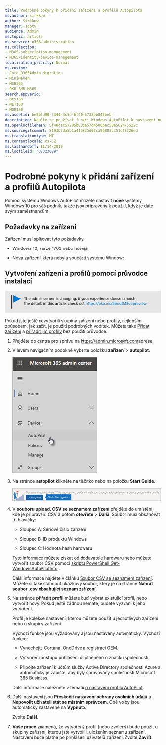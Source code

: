 ```yaml
---
title: Podrobné pokyny k přidání zařízení a profilů Autopilota
ms.author: sirkkuw
author: Sirkkuw
manager: scotv
audience: Admin
ms.topic: article
ms.service: o365-administration
ms.collection:
- M365-subscription-management
- M365-identity-device-management
localization_priority: Normal
ms.custom:
- Core_O365Admin_Migration
- MiniMaven
- MSB365
- OKR_SMB_M365
search.appverid:
- BCS160
- MET150
- MOE150
ms.assetid: be5b6d90-3344-4c5e-bf40-5733eb845beb
description: Naučte se používat funkci Windows AutoPilot k nastavení nových zařízení systému Windows 10 pro váš podnik.
ms.openlocfilehash: 5f40dac57285b83da57d4506bac58e562475522c
ms.sourcegitcommit: 8193b7da5b1a415835d02ca96883c351df7326ed
ms.translationtype: MT
ms.contentlocale: cs-CZ
ms.lasthandoff: 11/14/2019
ms.locfileid: "38323089"
---
```

# <a name="use-the-step-by-step-guide-to-add-autopilot-devices-and-profile"></a>Podrobné pokyny k přidání zařízení a profilů Autopilota

Pomocí systému Windows AutoPilot můžete nastavit **nové** systémy Windows 10 pro váš podnik, takže jsou připraveny k použití, když je dáte svým zaměstnancům.
  
## <a name="device-requirements"></a>Požadavky na zařízení

Zařízení musí splňovat tyto požadavky:
  
- Windows 10, verze 1703 nebo novější
    
- Nová zařízení, která nebyla součástí systému Windows,
    
## <a name="use-the-setup-guide-to-create-devices-and-profiles"></a>Vytvoření zařízení a profilů pomocí průvodce instalací

[![Popis s informacemi o tom, jak se mění centrum pro správu. Další podrobnosti najdete na aka.ms/aboutM365preview.](media/m365admincenterchanging.png)](https://docs.microsoft.com/office365/admin/microsoft-365-admin-center-preview)

Pokud jste ještě nevytvořili skupiny zařízení nebo profily, nejlepším způsobem, jak začít, je použití podrobných vodítek. Můžete také [Přidat zařízení](create-and-edit-autopilot-devices.md) a [přiřadit jim profily](create-and-edit-autopilot-profiles.md) bez použití průvodce. 
  
1. Přejděte do centra pro správu na <a href="https://go.microsoft.com/fwlink/p/?linkid=837890" target="_blank">https://admin.microsoft.com</a>adrese.

2. V levém navigačním podokně vyberte položku **zařízení** \> **autopilot**.

    ![V centru pro správu zvolte zařízení a pak položku AutoPilot.](media/AutoPilot.png)
  
2. Na stránce **autopilot** klikněte na tlačítko nebo na položku **Start Guide**.
    
    ![Click Start guide for step-by-step instructions for Autopilot.](media/31662655-d1e6-437d-87ea-c0dec5da56f7.png)
  
3. V **souboru upload. CSV se seznamem zařízení** přejděte do umístění, kde je připraven. CSV a potom **otevřete** \> **Další**. Soubor musí obsahovat tři hlavičky:
    
    - Sloupec A: Sériové číslo zařízení
    
    - Sloupec B: ID produktu Windows
    
    - Sloupec C: Hodnota hash hardwaru
    
    Tyto informace můžete získat od dodavatele hardwaru nebo můžete vytvořit soubor CSV pomocí [skriptu PowerShell Get-WindowsAutoPilotInfo](https://www.powershellgallery.com/packages/Get-WindowsAutoPilotInfo) . 
    
    Další informace najdete v článku [Soubor CSV se seznamem zařízení](https://support.office.com/article/932e3676-2491-49f0-9177-d893d2f5276e). Můžete si také stáhnout ukázkový soubor, který je na stránce **Nahrát soubor .csv obsahující seznam zařízení**. 
    
4. Na stránce **přiřadit profil** můžete buď vybrat existující profil, nebo vytvořit nový. Pokud ještě žádnou nemáte, budete vyzváni k jeho vytvoření. 
    
    Profil je kolekce nastavení, kterou můžete použít u jednotlivých zařízení nebo u skupiny zařízení.
    
    Výchozí funkce jsou vyžadovány a jsou nastaveny automaticky. Výchozí funkce:
    
    - Vynechejte Cortana, OneDrive a registraci OEM.
    
    - Vytvoření postupu přihlášení doplněného o značku společnosti.
    
    - Připojte zařízení k účtům služby Active Directory společnosti Azure a automaticky je zapište, aby byly spravovány společností Microsoft 365 Business.
    
    Další informace naleznete v tématu [o nastavení profilu AutoPilot](autopilot-profile-settings.md). 
    
5. Další nastavení jsou **Přeskočit nastavení ochrany osobních údajů** a **Nepovolit uživateli stát se místním správcem**. Obě volby jsou automaticky nastavené na **Vypnuto**. 
    
    Zvolte **Další**.
    
6. **Vaše práce** znamená, že vytvořený profil (nebo zvolený) bude použit u skupiny zařízení, kterou jste vytvořili, uložením seznamu zařízení. Nastavení bude platné po přihlášení uživatelů zařízení. Zvolte **Zavřít**.
    